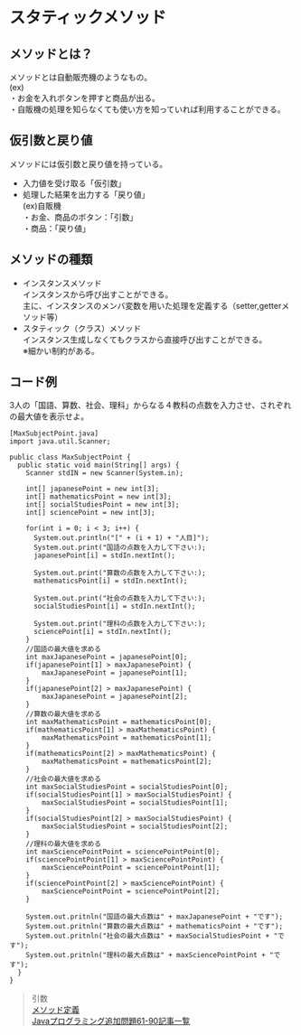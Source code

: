 # スタティックメソッド  
## メソッドとは？  
メソッドとは自動販売機のようなもの。  
(ex)  
・お金を入れボタンを押すと商品が出る。  
・自販機の処理を知らなくても使い方を知っていれば利用することができる。  
## 仮引数と戻り値  
メソッドには仮引数と戻り値を持っている。  
* 入力値を受け取る「仮引数」  
* 処理した結果を出力する「戻り値」  
(ex)自販機    
・お金、商品のボタン：「引数」  
・商品：「戻り値」  
## メソッドの種類  
* インスタンスメソッド  
インスタンスから呼び出すことができる。<br>主に、インスタンスのメンバ変数を用いた処理を定義する（setter,getterメソッド等）  
* スタティック（クラス）メソッド  
インスタンス生成しなくてもクラスから直接呼び出すことができる。<br>※細かい制約がある。  
## コード例  
3人の「国語、算数、社会、理科」からなる４教科の点数を入力させ、されぞれの最大値を表示せよ。
```
[MaxSubjectPoint.java]
import java.util.Scanner;

public class MaxSubjectPoint {
  public static void main(String[] args) {
    Scanner stdIN = new Scanner(System.in);

    int[] japanesePoint = new int[3];
    int[] mathematicsPoint = new int[3];
    int[] socialStudiesPoint = new int[3];
    int[] sciencePoint = new int[3];

    for(int i = 0; i < 3; i++) {
      System.out.println("[" + (i + 1) + "人目]");
      System.out.print("国語の点数を入力して下さい:);
      japanesePoint[i] = stdIn.nextInt();

      System.out.print("算数の点数を入力して下さい:);
      mathematicsPoint[i] = stdIn.nextInt();

      System.out.print("社会の点数を入力して下さい:);
      socialStudiesPoint[i] = stdIn.nextInt();

      System.out.print("理科の点数を入力して下さい:);
      sciencePoint[i] = stdIn.nextInt();
    }
    //国語の最大値を求める
    int maxJapanesePoint = japanesePoint[0];
    if(japanesePoint[1] > maxJapanesePoint) {
        maxJapanesePoint = japanesePoint[1];
    }
    if(japanesePoint[2] > maxJapanesePoint) {
        maxJapanesePoint = japanesePoint[2];
    }
    //算数の最大値を求める
    int maxMathematicsPoint = mathematicsPoint[0];
    if(mathematicsPoint[1] > maxMathematicsPoint) {
        maxMathematicsPoint = mathematicsPoint[1];
    }
    if(mathematicsPoint[2] > maxMathematicsPoint) {
        maxMathematicsPoint = mathematicsPoint[2];
    }
    //社会の最大値を求める
    int maxSocialStudiesPoint = socialStudiesPoint[0];
    if(socialStudiesPoint[1] > maxSocialStudiesPoint) {
        maxSocialStudiesPoint = socialStudiesPoint[1];
    }
    if(socialStudiesPoint[2] > maxSocialStudiesPoint) {
        maxSocialStudiesPoint = socialStudiesPoint[2];
    }
    //理科の最大値を求める
    int maxSciencePointPoint = sciencePointPoint[0];
    if(sciencePointPoint[1] > maxSciencePointPoint) {
        maxSciencePointPoint = sciencePointPoint[1];
    }
    if(sciencePointPoint[2] > maxSciencePointPoint) {
        maxSciencePointPoint = sciencePointPoint[2];
    }

    System.out.pritnln("国語の最大点数は" + maxJapanesePoint + "です");
    System.out.pritnln("算数の最大点数は" + mathematicsPoint + "です");
    System.out.pritnln("社会の最大点数は" + maxSocialStudiesPoint + "です");
    System.out.pritnln("理科の最大点数は" + maxSciencePointPoint + "です");
  }
}
```

> 引数  
[メソッド定義](https://www3.cuc.ac.jp/~miyata/classes/prg1/12/method.html)  
[Javaプログラミング追加問題61-90記事一覧](http://javakunren.49ch.net/category13/)  




